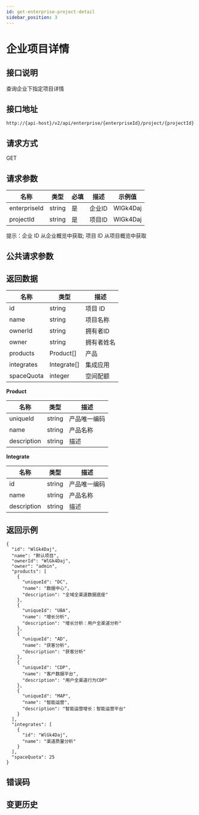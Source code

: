 ```yaml
---
id: get-enterprise-project-detail
sidebar_position: 3
---
```


# 企业项目详情

## 接口说明

查询企业下指定项目详情

## 接口地址

```
http://{api-host}/v2/api/enterprise/{enterpriseId}/project/{projectId}
```

## 请求方式

GET

## 请求参数

| 名称 | 类型 | 必填 | 描述 | 示例值 |
| ---- | ---- | ---- | ---- | ------ |
| enterpriseId | string | 是 | 企业ID | WlGk4Daj |
| projectId | string | 是 | 项目ID | WlGk4Daj |

提示：企业 ID 从企业概览中获取; 项目 ID 从项目概览中获取

## 公共请求参数

<!-- [公共请求参数](../../open-api#公共请求参数) -->

## 返回数据

| 名称 | 类型   | 描述     |
| ---- | ------ | -------- |
| id   | string | 项目 ID  |
| name | string | 项目名称 |
| ownerId | string | 拥有者ID |
| owner | string | 拥有者姓名 |
| products | Product[] | 产品 |
| integrates | Integrate[] | 集成应用 |
| spaceQuota | integer | 空间配额 |

**Product**

| 名称 | 类型   | 描述     |
| ---- | ------ | -------- |
| uniqueId | string | 产品唯一编码 |
| name | string | 产品名称 |
| description | string | 描述 |

**Integrate**

| 名称 | 类型   | 描述     |
| ---- | ------ | -------- |
| id | string | 产品唯一编码 |
| name | string | 产品名称 |
| description | string | 描述 |

## 返回示例

```
{
  "id": "WlGk4Daj",
  "name": "默认项目",
  "ownerId": "WlGk4Daj",
  "owner": "admin",
  "products": [
    {
      "uniqueId": "DC",
      "name": "数据中心",
      "description": "全域全渠道数据底座"
    },
    {
      "uniqueId": "UBA",
      "name": "增长分析",
      "description": "增长分析：用户全渠道分析"
    },
    {
      "uniqueId": "AD",
      "name": "获客分析",
      "description": "获客分析"
    },
    {
      "uniqueId": "CDP",
      "name": "客户数据平台",
      "description": "用户全渠道行为CDP"
    },
    {
      "uniqueId": "MAP",
      "name": "智能运营",
      "description": "智能运营增长：智能运营平台"
    }
  ],
  "integrates": [
    {
      "id": "WlGk4Daj",
      "name": "渠道质量分析"
    }
  ],
  "spaceQuota": 25
}
```

## 错误码

## 变更历史
